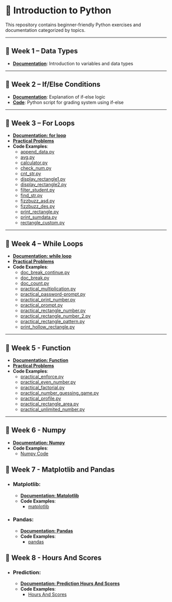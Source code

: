 # 🐍 Introduction to Python

This repository contains beginner-friendly Python exercises and documentation categorized by topics.

---

## 📁 Week 1 – Data Types

- **[Documentation](W1-datatype/doc/variabel.md)**: Introduction to variables and data types

---

## 📁 Week 2 – If/Else Conditions

- **[Documentation](W2-if_else/doc/if-else.md)**: Explanation of if-else logic
- **[Code](W2-if_else/code/grade.py)**: Python script for grading system using if-else

---

## 📁 Week 3 – For Loops

- **[Documentation: for loop](W3-for/doc/for.md)**
- **[Practical Problems](W3-for/doc/practical-problem.md)**
- **Code Examples**:
  - [append_data.py](W3-for/code/append_data.py)
  - [avg.py](W3-for/code/avg.py)
  - [calculator.py](W3-for/code/calculator.py)
  - [check_num.py](W3-for/code/check_num.py)
  - [cnt_str.py](W3-for/code/cnt_str.py)
  - [display_rectangle1.py](W3-for/code/display_rectangle1.py)
  - [display_rectangle2.py](W3-for/code/display_rectangle2.py)
  - [filter_student.py](W3-for/code/filter_student.py)
  - [find_str.py](W3-for/code/find_str.py)
  - [fizzbuzz_asd.py](W3-for/code/fizzbuzz_asd.py)
  - [fizzbuzz_des.py](W3-for/code/fizzbuzz_des.py)
  - [print_rectangle.py](W3-for/code/print_rectangle.py)
  - [print_sumdata.py](W3-for/code/print_sumdata.py)
  - [rectangle_custom.py](W3-for/code/rectangle_custom.py)

---

## 📁 Week 4 – While Loops

- **[Documentation: while loop](W4-while/doc/while.md)**
- **[Practical Problems](W4-while/doc/practical-problem.md)**
- **Code Examples**:
  - [doc_break_continue.py](W4-while/code/doc_break_continue.py)
  - [doc_break.py](W4-while/code/doc_break.py)
  - [doc_count.py](W4-while/code/doc_count.py)
  - [practical_multiplication.py](W4-while/code/practical_multiplication.py)
  - [practical_password-prompt.py](W4-while/code/practical_password-prompt.py)
  - [practical_print_number.py](W4-while/code/practical_print_number.py)
  - [practical_prompt.py](W4-while/code/practical_prompt.py)
  - [practical_rectangle_number.py](W4-while/code/practical_rectangle_number.py)
  - [practical_rectangle_number_2.py](W4-while/code/practical_rectangle_number_2.py)
  - [practical_rectangle_pattern.py](W4-while/code/practical_rectangle_pattern.py)
  - [print_hollow_rectangle.py](W4-while/code/print_hollow_rectangle.py)

---

## 📁 Week 5 - Function

- **[Documentation: Function](W5-function/doc/function.md)**
- **[Practical Problems](W5-function/doc/practical-problem.md)**
- **Code Examples**:
  - [practical_enforce.py](W5-function/code/practical_enforce.py)
  - [practical_even_number.py](W5-function/code/practical_even_number.py)
  - [practical_factorial.py](W5-function/code/practical_factorial.py)
  - [practical_number_guessing_game.py](W5-function/code/practical_number_guessing_game.py)
  - [practical_profile.py](W5-function/code/practical_profile.py)
  - [practical_rectangle_area.py](W5-function/code/practical_rectangle_area.py)
  - [practical_unlimited_number.py](W5-function/code/practical_unlimited_number.py)

---
## 📁 Week 6 - Numpy

- **[Documentation: Numpy](W6-numpy/doc/numpy.md)**
- **Code Examples**:  
  - [Numpy Code](W6-numpy/code/numpy.ipynb)


## 📁 Week 7 - Matplotlib and Pandas

- ### Matplotlib:
	- **[Documentation: Matplotlib](W7-matplotlib/doc/matplotlib.md)**
	- **Code Examples**:  
  		- [matplotlib](W7-matplotlib/code/matplotlib.ipynb)

- ### Pandas:
	- **[Documentation: Pandas](W7-pandas/doc/pandas.md)**
	- **Code Examples**:  
  		- [pandas](W7-pandas/code/pandas.ipynb)

## 📁 Week 8 - Hours And Scores

- ### Prediction:
	- **[Documentation: Prediction Hours And Scores](W8-HoursAndScores/doc/predict.md)**
	- **Code Examples**:  
  		- [Hours And Scores](W8-HoursAndScores/code/predict.ipynb)
